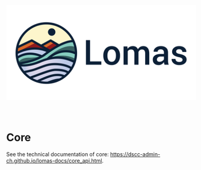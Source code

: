 <h1 align="center">
<picture>
  <source media="(prefers-color-scheme: dark)" srcset="https://github.com/dscc-admin-ch/lomas/blob/wip_322_darkmode-logo/images/lomas_logo_darkmode_txt.png"  width="300">
  <source media="(prefers-color-scheme: light)" srcset="https://github.com/dscc-admin-ch/lomas/blob/wip_322_darkmode-logo/images/lomas_logo_txt.png"  width="300">
  <img alt="LOMAS" src="https://github.com/dscc-admin-ch/lomas/blob/wip_322_darkmode-logo/images/lomas_logo_txt.png">
</picture>
</h1><br>

# Core
See the technical documentation of core: https://dscc-admin-ch.github.io/lomas-docs/core_api.html.

